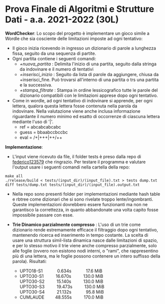 # Prova Finale di Algoritmi e Strutture Dati - a.a. 2021-2022   (30L)
__WordChecker__: Lo scopo del progetto è implementare un gioco simile a Wordle che sia cosciente delle limitazioni imposte ad ogni tentativo:
  * Il gioco inizia ricevendo in ingresso un dizionario di parole a lunghezza fissa, seguito da una sequenza di partite.
  * Ogni partita contiene i seguenti comandi:
      - _+nuova_partita_    : Delimita l'inizio di una partita, seguito dalla stringa da indovinare e il numero di tentativi
      - _+inserisci_inizio_ : Seguito da lista di parole da aggiungere, chiusa da +inserisci_fine. Può trovarsi all'interno di una partita o trs una partita e la successiva.
      - _+stampa_filtrate_  : Stampa in ordine lessicografico tutte le parole del dizionario compatibili con le limitazioni apprese dopo ogni tentativo.
  * Come in wordle, ad ogni tentativo di indovinare si apprende, per ogni lettera, qualora questa lettera fosse contenuta nella parola da indovinare. Nella valutazione
    viene anche inclusa informazione riguardante il numero minimo ed esatto di occorrenze di ciascuna lettera mediante l'uso di '|'.
      - ref   = abcabcabcabc
      - guess = bbaabccbccbc
      - eval  = /+|+++|++/++
      
__Implementazione__:
  * L'input viene ricevuto da file, il folder tests è preso dalla repo di [federico123579](https://github.com/federico123579/APi2022-Project-tools) che ringrazio. Per
    testare il programma e valutare l'output usare i seguenti comandi nella cartella della repo:
    
  ```
  make all
  ./release/build < tests/(input_dir)/(input_file).txt > tests dump.txt
  diff tests/dump.txt tests/(input_dir)/(input_file).output.txt
  ```
  * Nella repo sono presenti folder per implementazioni mediante hash table e rbtree come dizionari che si sono rivelate troppo lente/ingombranti. Queste implementazioni
    dovrebbero essere funzionanti ma non ne garantisco la correttezza, in quanto abbandonate una volta capito fosse impossibile passare con esse.

  * __Trie Dinamico parzialmente compresso__  :    L'uso di un trie come dizionario rende estremamente efficace il filtraggio dopo ogni tentativo, mantenendo ricerca ed inserimento in tempo costante. La scelta di usare
   una struttura simil-lista dinamica nasce dalle limitazioni di spazio, e per lo stesso motivo il trie viene anche compresso parzialmente, solo alle foglie (ovvero non
   esistono nodi interni, o "rami", che rappresentino più di una lettera, ma le foglie possono contenere un intero suffisso della parola). Risultati:

      - UPTO18-S1 &nbsp;&nbsp;&nbsp;&nbsp;&nbsp;&nbsp;&nbsp;&nbsp;&nbsp;&nbsp; 0.634s &nbsp;&nbsp;&nbsp;&nbsp;&nbsp;&nbsp;&nbsp;&nbsp;&nbsp;&nbsp; 17.6 MiB
      - UPTO30-S1 &nbsp;&nbsp;&nbsp;&nbsp;&nbsp;&nbsp;&nbsp;&nbsp; 16.670s &nbsp;&nbsp;&nbsp;&nbsp;&nbsp;&nbsp;&nbsp;&nbsp; 130.0 MiB\
        UPTO30-S2 &nbsp;&nbsp;&nbsp;&nbsp;&nbsp;&nbsp;&nbsp;&nbsp; 15.140s &nbsp;&nbsp;&nbsp;&nbsp;&nbsp;&nbsp;&nbsp;&nbsp; 130.0 MiB\
        UPTO30-S3 &nbsp;&nbsp;&nbsp;&nbsp;&nbsp;&nbsp;&nbsp;&nbsp; 19.473s &nbsp;&nbsp;&nbsp;&nbsp;&nbsp;&nbsp;&nbsp;&nbsp; 130.0 MiB\
        UPTO30-S4 &nbsp;&nbsp;&nbsp;&nbsp;&nbsp;&nbsp;&nbsp;&nbsp; 21.132s &nbsp;&nbsp;&nbsp;&nbsp;&nbsp;&nbsp;&nbsp;&nbsp;&nbsp;&nbsp; 95.8 MiB
      - CUMLAUDE &nbsp;&nbsp;&nbsp;&nbsp;&nbsp;&nbsp;&nbsp; 48.555s &nbsp;&nbsp;&nbsp;&nbsp;&nbsp;&nbsp;&nbsp;&nbsp; 170.0 MiB

